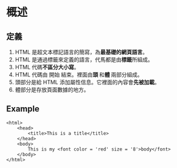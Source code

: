 # 概述

## 定義
1. HTML 是超文本標記語言的簡寫，為**最基礎的網頁語言**。
2. HTML 是通過標籤來定義的語言，代馬都是由**標籤**所組成。
3.  HTML  代碼**不區分大小寫**。
4.  HTML 代碼由 <html> 開始 </html> 結束。裡面由**頭 <head></head>** 和**體 <body></body>** 兩部分組成。
5.  頭部分是給 HTML 添加屬性信息。它裡面的內容會**先被加載**。
6.  體部分是存放頁面數據的地方。

## Example
```
<html>
	<head>
		<title>This is a title</title>
    </head>
    <body>
    	This is my <font color = 'red' size = '8'>body</font>
   	</body>
</html>
```
